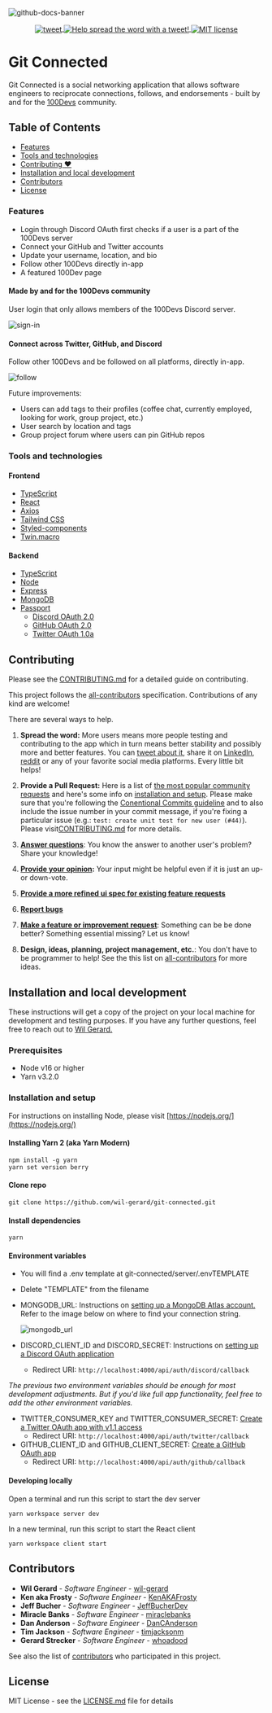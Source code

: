 ![github-docs-banner](https://user-images.githubusercontent.com/74286884/156865155-7af481ea-261d-40ee-83b0-64e414072a22.png)

<p align="center" style="text-align: center;">
<a href="#contributors">
  <img alt="tweet"
       src="https://img.shields.io/github/contributors/wil-gerard/git-connected?color=orange&style=flat-square"
       target="_blank"
       align="center" />
</a>
<a href="https://twitter.com/intent/tweet?text=Git%20Connected%20%20https%3A%2F%2Fgithub.com%2Fwil-gerard%2Fgit-connected">
  <img alt="Help spread the word with a tweet!"
       src="https://img.shields.io/twitter/url/https/github.com/ArmynC/ArminC-AutoExec.svg?label=Help%20spread%20the%20word%21&style=social&logo=twitter"
       target="_blank"
       align="center" />
</a>
<a href="https://github.com/wil-gerard/git-connected/blob/main/LICENSE.md">
  <img alt="MIT license"
       src="https://img.shields.io/badge/License-MIT-blue.svg?style=flat-square"
       align="center">
</a>
  
# Git Connected

Git Connected is a social networking application that allows software engineers to reciprocate connections, follows, and endorsements - built by and for the [100Devs](https://leonnoel.com/100devs/) community.

## Table of Contents
* [Features](#features)
* [Tools and technologies](#tools-and-technologies)
* [Contributing :hearts:](#contributing)
* [Installation and local development](#installation-and-local-development)
* [Contributors](#contributors)
* [License](#license)

### Features
- Login through Discord OAuth first checks if a user is a part of the 100Devs server
- Connect your GitHub and Twitter accounts
- Update your username, location, and bio
- Follow other 100Devs directly in-app
- A featured 100Dev page

#### Made by and for the 100Devs community
User login that only allows members of the 100Devs Discord server.

![sign-in](https://user-images.githubusercontent.com/74286884/156219311-52e31316-2435-4e19-bbf0-981c30d9233d.gif)

#### Connect across Twitter, GitHub, and Discord
Follow other 100Devs and be followed on all platforms, directly in-app.

![follow](https://user-images.githubusercontent.com/74286884/156219385-920d9663-a2cd-4e8a-9e6f-f17cefcfb3f5.gif)

Future improvements:
- Users can add tags to their profiles (coffee chat, currently employed, looking for work, group project, etc.)
- User search by location and tags
- Group project forum where users can pin GitHub repos

### Tools and technologies

#### Frontend

  - [TypeScript](https://www.typescriptlang.org/)
  - [React](https://reactjs.org/)
  - [Axios](https://axios-http.com/)
  - [Tailwind CSS](https://tailwindcss.com/)
  - [Styled-components](https://styled-components.com/)
  - [Twin.macro](https://github.com/ben-rogerson/twin.macro)

#### Backend

  - [TypeScript](https://www.typescriptlang.org/)
  - [Node](https://nodejs.org/)
  - [Express](http://expressjs.com/)
  - [MongoDB](https://docs.mongodb.com/)
  - [Passport](https://www.passportjs.org/)
    - [Discord OAuth 2.0](https://github.com/nicholastay/passport-discord)
    - [GitHub OAuth 2.0](https://github.com/jaredhanson/passport-oauth2)
    - [Twitter OAuth 1.0a](https://github.com/jaredhanson/passport-twitter)

## Contributing 

Please see the [CONTRIBUTING.md](CONTRIBUTING.md) for a detailed guide on contributing.

This project follows the [all-contributors](https://github.com/all-contributors/all-contributors) specification. Contributions of any kind are welcome!

There are several ways to help. 

1. **Spread the word:** More users means more people testing and contributing to the app which in turn means better stability and possibly more and better features. You can [tweet about it](https://twitter.com/intent/tweet?url=https%3A%2F%2Fgithub.com%2Fwil-gerard%2Fgit-connected&text=Hey%20folks%21%20We%20are%20building%20a%20social%20networking%20app%20to%20help%20connect%20the%20%23100devs%20community.%20Want%20to%20help%20out%3F&hashtags=techtwitter), share it on [LinkedIn](http://www.linkedin.com/shareArticle?mini=true&url=https://github.com/wil-gerard/git-connected&title=A%20social%20networking%20app%20to%20help%20connect%20the%20%23100devs%20community.), [reddit](http://www.reddit.com/submit?url=https%3A%2F%2Fgithub.com%2Fwil-gerard%2Fgit-connected&title=A%20social%20networking%20app%20to%20help%20connect%20the%20%23100devs%20community.) or any of your favorite social media platforms. Every little bit helps!

2. **Provide a Pull Request:** Here is a list of [the most popular community requests](https://github.com/wil-gerard/git-connected/issues?q=is%3Aissue+is%3Aopen+sort%3Areactions-%2B1-desc) and here's some info on [installation and setup](https://github.com/wil-gerard/git-connected#installation-and-setup).
   Please make sure that you're following the [Conentional Commits guideline](https://www.conventionalcommits.org/en/v1.0.0/) and to also include the issue number in your commit message, if you're fixing a particular issue (e.g.: `test: create unit test for new user (#44)`). Please visit[CONTRIBUTING.md](CONTRIBUTING.md) for more details.

3. **[Answer questions](https://github.com/wil-gerard/git-connected/discussions)**: You know the answer to another user's problem? Share your knowledge!

4. **[Provide your opinion](https://github.com/wil-gerard/git-connected/discussions?discussions_q=label%3A%22community+feedback+wanted%22):** Your input might be helpful even if it is just an up- or down-vote.

5. **[Provide a more refined ui spec for existing feature requests](https://github.com/wil-gerard/git-connected/issues?q=is%3Aissue+is%3Aopen+label%3A%22needs+concept+and%2For+ui+spec%22)**

6. **[Report bugs](https://github.com/wil-gerard/git-connected/issues/new)**

7. **[Make a feature or improvement request](https://github.com/wil-gerard/git-connected/issues/new)**: Something can be be done better? Something essential missing? Let us know!

8. **Design, ideas, planning, project management, etc.**: You don't have to be programmer to help! See the this list on [all-contributors](https://allcontributors.org/docs/en/emoji-key) for more ideas.

## Installation and local development

These instructions will get a copy of the project on your local machine for development and testing purposes. If you have any further questions, feel free to reach out to [Wil Gerard.](https://github.com/wil-gerard)

### Prerequisites

* Node v16 or higher
* Yarn v3.2.0

### Installation and setup

For instructions on installing Node, please visit [https://nodejs.org/](https://nodejs.org/)

#### Installing Yarn 2 (aka Yarn Modern)
```
npm install -g yarn
yarn set version berry
```
#### Clone repo
```
git clone https://github.com/wil-gerard/git-connected.git
```
#### Install dependencies
```
yarn
```

#### Environment variables
- You will find a .env template at git-connected/server/.envTEMPLATE
- Delete "TEMPLATE" from the filename
- MONGODB_URL: Instructions on [setting up a MongoDB Atlas account.](https://hevodata.com/learn/mongodb-atlas-nodejs/) Refer to the image below on where to find your connection string.
  
  ![mongodb_url](https://user-images.githubusercontent.com/74286884/159807213-b7146a46-22e6-4927-bc18-65a2ed63025b.png)
- DISCORD_CLIENT_ID and DISCORD_SECRET: Instructions on [setting up a Discord OAuth application](https://circlertech.com/working-with-discord-oauth2) 
  - Redirect URI: `http://localhost:4000/api/auth/discord/callback`
  
*The previous two environment variables should be enough for most development adjustments. But if you'd like full app functionality, feel free to add the other environment variables.*

- TWITTER_CONSUMER_KEY and TWITTER_CONSUMER_SECRET: [Create a Twitter OAuth app with v1.1 access](https://developer.twitter.com)
  - Redirect URI: `http://localhost:4000/api/auth/twitter/callback`
- GITHUB_CLIENT_ID and GITHUB_CLIENT_SECRET: [Create a GitHub OAuth app](https://docs.github.com/en/developers/apps/building-oauth-apps/creating-an-oauth-app)
  - Redirect URI: `http://localhost:4000/api/auth/github/callback`

#### Developing locally

Open a terminal and run this script to start the dev server
```
yarn workspace server dev
```

In a new terminal, run this script to start the React client
```
yarn workspace client start
```

## Contributors
  - **Wil Gerard** - *Software Engineer* - [wil-gerard](https://github.com/wil-gerard)
  - **Ken aka Frosty** - *Software Engineer* - [KenAKAFrosty](https://github.com/KenAKAFrosty)
  - **Jeff Bucher** - *Software Engineer* - [JeffBucherDev](https://github.com/JeffBucherDev)
  - **Miracle Banks** - *Software Engineer* - [miraclebanks](https://github.com/miraclebanks)
  - **Dan Anderson** - *Software Engineer* - [DanCAnderson](https://github.com/DanCAnderson)
  - **Tim Jackson** - *Software Engineer* - [timjacksonm](https://github.com/timjacksonm)
  - **Gerard Strecker** - *Software Engineer* - [whoadood](https://github.com/whoadood)

See also the list of
[contributors](https://github.com/wil-gerard/GitConnected/contributors)
who participated in this project.

## License

MIT License - see the [LICENSE.md](LICENSE.md) file for details
